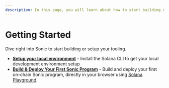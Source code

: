 ```yaml
---
description: In this page, you will learn about how to start building on Sonic.
---
```


# Getting Started

Dive right into Sonic to start building or setup your tooling.

* [**Setup your local environment**](setup-local-development.md) - Install the Solana CLI to get your local development environment setup
* [**Build & Deploy Your First Sonic Program**](build-and-deploy-your-first-program.md) - Build and deploy your first on-chain Sonic program, directly in your browser using [Solana Playground](https://beta.solpg.io/).
